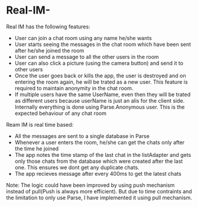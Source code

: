 # Real-IM-

Real IM has the following features:
* User can join a chat room using any name he/she wants
* User starts seeing the messages in the chat room which have been sent after he/she joined the room
* User can send a message to all the other users in the room
* User can also click a picture (using the camera button) and send it to other users
* Once the user goes back or kills the app, the user is destroyed and on entering the room again, he will be trated as a new user.
 This feature is required to maintain anonymity in the chat room.
* If multiple users have the same UserName, even then they will be trated as different users because userName is just an alis
 for the client side. Internally everything is done using Parse.Anonymous user. This is the expected behaviour of any chat room
 
Ream IM is real time based:
* All the messages are sent to a single database in Parse
* Whenever a user enters the room, he/she can get the chats only after the time he joined
* The app notes the time stamp of the last chat in the listAdapter and gets only those chats from the database which
  were created after the last one. This ensures we dont get any duplicate chats.
* The app recieves message after every 400ms to get the latest chats

Note: The logic could have been improved by using push mechanism instead of pull(Push is always more efficient). But due to time contraints and the limitation
      to only use Parse, I have implemented it using pull mechanism.
